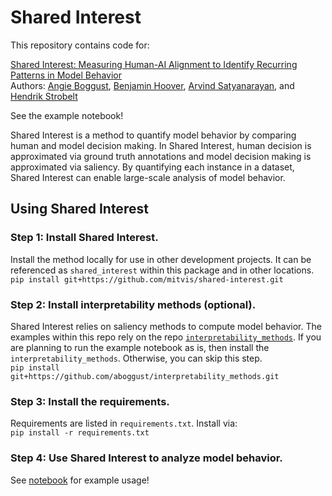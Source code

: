 # Shared Interest
This repository contains code for:

[Shared Interest: Measuring Human-AI Alignment to Identify Recurring Patterns in Model Behavior](https://arxiv.org/abs/2107.09234)  
Authors: [Angie Boggust](http://angieboggust.com/), [Benjamin Hoover](https://www.bhoov.com/), [Arvind Satyanarayan](https://arvindsatya.com/), and [Hendrik Strobelt](http://hendrik.strobelt.com/)

See the example notebook!

Shared Interest is a method to quantify model behavior by comparing human and model decision making. In Shared Interest, human decision is approximated via ground truth annotations and model decision making is approximated via saliency. By quantifying each instance in a dataset, Shared Interest can enable large-scale analysis of model behavior.

## Using Shared Interest
### Step 1: Install Shared Interest.
Install the method locally for use in other development projects. It can be referenced as `shared_interest` within this package and in other locations.
```pip install git+https://github.com/mitvis/shared-interest.git```

### Step 2: Install interpretability methods (optional).
Shared Interest relies on saliency methods to compute model behavior. The examples within this repo rely on the repo [`interpretability_methods`](https://github.mit.edu/aboggust/interpretability_methods). If you are planning to run the example notebook as is, then install the `interpretability_methods`. Otherwise, you can skip this step.  
```pip install git+https://github.com/aboggust/interpretability_methods.git```

### Step 3: Install the requirements.
Requirements are listed in `requirements.txt`. Install via:  
```pip install -r requirements.txt```

### Step 4: Use Shared Interest to analyze model behavior.
See [notebook](https://github.com/mitvis/shared-interest/blob/main/shared_interest/examples/shared_interest_example.ipynb) for example usage!

